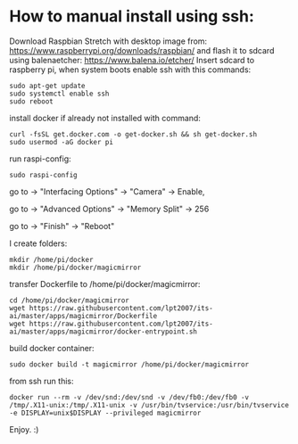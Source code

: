 # How to manual install using ssh:
Download Raspbian Stretch with desktop image from:
https://www.raspberrypi.org/downloads/raspbian/
and flash it to sdcard using balenaetcher:
https://www.balena.io/etcher/
Insert sdcard to raspberry pi, when system boots enable ssh with this commands:
```
sudo apt-get update
sudo systemctl enable ssh
sudo reboot
```
install docker if already not installed with command:
```
curl -fsSL get.docker.com -o get-docker.sh && sh get-docker.sh
sudo usermod -aG docker pi
```
run raspi-config:
```
sudo raspi-config
```
go to -> "Interfacing Options" -> "Camera" -> Enable,

go to -> "Advanced Options" -> "Memory Split" -> 256

go to -> "Finish" -> "Reboot"

I create folders:
```
mkdir /home/pi/docker
mkdir /home/pi/docker/magicmirror
```
transfer Dockerfile to /home/pi/docker/magicmirror:
```
cd /home/pi/docker/magicmirror
wget https://raw.githubusercontent.com/lpt2007/its-ai/master/apps/magicmirror/Dockerfile
wget https://raw.githubusercontent.com/lpt2007/its-ai/master/apps/magicmirror/docker-entrypoint.sh
```
build docker container:
```
sudo docker build -t magicmirror /home/pi/docker/magicmirror
```

from ssh run this:
```
docker run --rm -v /dev/snd:/dev/snd -v /dev/fb0:/dev/fb0 -v /tmp/.X11-unix:/tmp/.X11-unix -v /usr/bin/tvservice:/usr/bin/tvservice -e DISPLAY=unix$DISPLAY --privileged magicmirror
```

Enjoy. :)
